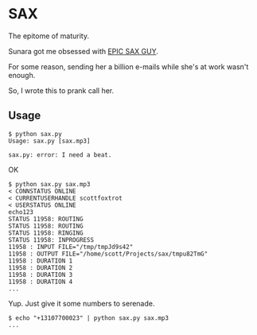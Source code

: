 SAX
===

The epitome of maturity.

Sunara got me obsessed with [EPIC SAX GUY](http://www.youtube.com/watch?v=VrdwhXNt4qw).

For some reason, sending her a billion e-mails while she's at work wasn't enough.

So, I wrote this to prank call her.

Usage
-----

    $ python sax.py
    Usage: sax.py [sax.mp3]

    sax.py: error: I need a beat.

OK

    $ python sax.py sax.mp3
    < CONNSTATUS ONLINE
    < CURRENTUSERHANDLE scottfoxtrot
    < USERSTATUS ONLINE
    echo123
    STATUS 11958: ROUTING
    STATUS 11958: ROUTING
    STATUS 11958: RINGING
    STATUS 11958: INPROGRESS
    11958 : INPUT FILE="/tmp/tmpJd9s42"
    11958 : OUTPUT FILE="/home/scott/Projects/sax/tmpu82TmG"
    11958 : DURATION 1
    11958 : DURATION 2
    11958 : DURATION 3
    11958 : DURATION 4
    ...

Yup. Just give it some numbers to serenade.

    $ echo "+13107700023" | python sax.py sax.mp3
    ...

